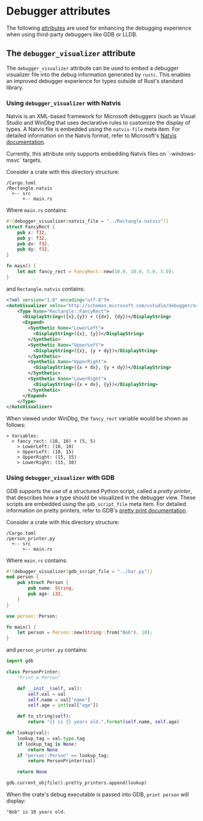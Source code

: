 # Debugger attributes

The following [attributes] are used for enhancing the debugging experience when using third-party debuggers like GDB or LLDB. 

## The `debugger_visualizer` attribute

The `debugger_visualizer` attribute can be used to embed a debugger visualizer file into the debug information generated by `rustc`. 
This enables an improved debugger experience for types outside of Rust's standard library.

### Using `debugger_visualizer` with Natvis

Natvis is an XML-based framework for Microsoft debuggers (such as Visual Studio and WinDbg that uses declarative rules to customize the display of types.
A Natvis file is embedded using the `natvis-file` meta item. 
For detailed information on the Natvis format, refer to Microsoft's [Natvis documentation].

<div class="warning">
Currently, this attribute only supports embedding Natvis files on `-windows-msvc` targets. 
</div>

Consider a crate with this directory structure:

```text
/Cargo.toml
/Rectangle.natvis 
  +-- src
      +-- main.rs
```

Where `main.rs` contains:

```rust
#![debugger_visualizer(natvis_file = "../Rectangle.natvis")]
struct FancyRect {
    pub x: f32,
    pub y: f32,
    pub dx: f32,
    pub dy: f32,
}

fn main() {
    let mut fancy_rect = FancyRect::new(10.0, 10.0, 5.0, 5.0);
}
```

and `Rectangle.natvis` contains:

```xml
<?xml version="1.0" encoding="utf-8"?>
<AutoVisualizer xmlns="http://schemas.microsoft.com/vstudio/debugger/natvis/2010">
    <Type Name="Rectangle::FancyRect">
      <DisplayString>({x},{y}) + ({dx}, {dy})</DisplayString>
      <Expand>
        <Synthetic Name="LowerLeft">
          <DisplayString>({x}, {y})</DisplayString>
        </Synthetic>
        <Synthetic Name="UpperLeft">
          <DisplayString>({x}, {y + dy})</DisplayString>
        </Synthetic>
        <Synthetic Name="UpperRight">
          <DisplayString>({x + dx}, {y + dy})</DisplayString>
        </Synthetic>
        <Synthetic Name="LowerRight">
          <DisplayString>({x + dx}, {y})</DisplayString>
        </Synthetic>
      </Expand>
    </Type>
</AutoVisualizer>
```

When viewed under WinDbg, the `fancy_rect` variable would be shown as follows:

```text
> Variables:
  > fancy_rect: (10, 10) + (5, 5)
    > LowerLeft: (10, 10)
    > UpperLeft: (10, 15)
    > UpperRight: (15, 15)
    > LowerRight: (15, 10)
```

### Using `debugger_visualizer` with GDB

GDB supports the use of a structured Python script, called a *pretty printer*, that describes how a type should be visualized in the debugger view. 
These scripts are embedded using the `gdb_script_file` meta item. 
For detailed information on pretty printers, refer to GDB's [pretty print documentation].

Consider a crate with this directory structure:

```text
/Cargo.toml
/person_printer.py
  +-- src
      +-- main.rs
```

Where `main.rs` contains:

```rust
#![debugger_visualizer(gdb_script_file = "../bar.py")]
mod person {
    pub struct Person {
        pub name: String,
        pub age: i32,
    }
}

use person::Person;

fn main() {
    let person = Person::new(String::from("Bob"), 10);
}
```

and `person_printer.py` contains:

```python
import gdb

class PersonPrinter:
    "Print a Person"

    def __init__(self, val):
        self.val = val
        self.name = val["name"]
        self.age = int(val["age"])

    def to_string(self):
        return "{} is {} years old.".format(self.name, self.age)

def lookup(val):
    lookup_tag = val.type.tag
    if lookup_tag is None:
        return None
    if "person::Person" == lookup_tag:
        return PersonPrinter(val)

    return None

gdb.current_objfile().pretty_printers.append(lookup)
```

When the crate's debug executable is passed into GDB, `print person` will display:

```
"Bob" is 10 years old.
```

[attributes]: ../attributes.md
[Natvis documentation]: https://docs.microsoft.com/en-us/visualstudio/debugger/create-custom-views-of-native-objects
[pretty print documentation]: https://sourceware.org/gdb/onlinedocs/gdb/Pretty-Printing.html
